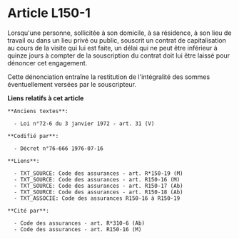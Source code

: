 # Article L150-1

Lorsqu'une personne, sollicitée à son domicile, à sa résidence, à son lieu de travail ou dans un lieu privé ou public,
souscrit un contrat de capitalisation au cours de la visite qui lui est faite, un délai qui ne peut être inférieur à quinze
jours à compter de la souscription du contrat doit lui être laissé pour dénoncer cet engagement.

Cette dénonciation entraîne la restitution de l'intégralité des sommes éventuellement versées par le souscripteur.

**Liens relatifs à cet article**

	**Anciens textes**:

	  - Loi n°72-6 du 3 janvier 1972 - art. 31 (V)

	**Codifié par**:

	  - Décret n°76-666 1976-07-16

	**Liens**:

	  - TXT_SOURCE: Code des assurances - art. R*150-19 (M)
	  - TXT_SOURCE: Code des assurances - art. R150-16 (M)
	  - TXT_SOURCE: Code des assurances - art. R150-17 (Ab)
	  - TXT_SOURCE: Code des assurances - art. R150-18 (Ab)
	  - TXT_ASSOCIE: Code des assurances R150-16 à R150-19

	**Cité par**:

	  - Code des assurances - art. R*310-6 (Ab)
	  - Code des assurances - art. R150-16 (M)
